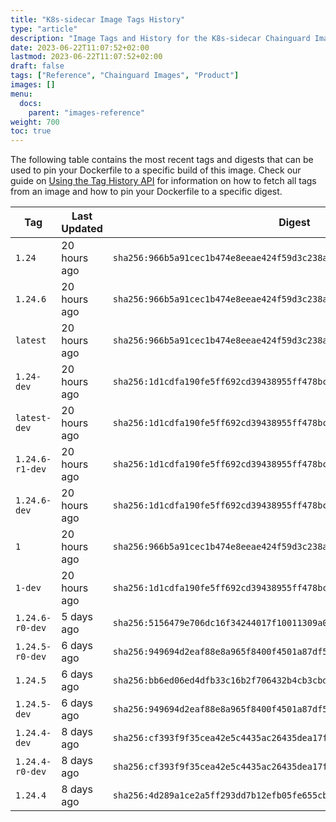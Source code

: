 ```yaml
---
title: "K8s-sidecar Image Tags History"
type: "article"
description: "Image Tags and History for the K8s-sidecar Chainguard Image"
date: 2023-06-22T11:07:52+02:00
lastmod: 2023-06-22T11:07:52+02:00
draft: false
tags: ["Reference", "Chainguard Images", "Product"]
images: []
menu:
  docs:
    parent: "images-reference"
weight: 700
toc: true
---
```


The following table contains the most recent tags and digests that can be used to pin your Dockerfile to a specific build of this image. Check our guide on [Using the Tag History API](/chainguard/chainguard-images/using-the-tag-history-api/) for information on how to fetch all tags from an image and how to pin your Dockerfile to a specific digest.

| Tag             | Last Updated | Digest                                                                    |
|-----------------|--------------|---------------------------------------------------------------------------|
| `1.24`          | 20 hours ago | `sha256:966b5a91cec1b474e8eeae424f59d3c238ad6c8a94e11ca11ebf404bbc0b5ddf` |
| `1.24.6`        | 20 hours ago | `sha256:966b5a91cec1b474e8eeae424f59d3c238ad6c8a94e11ca11ebf404bbc0b5ddf` |
| `latest`        | 20 hours ago | `sha256:966b5a91cec1b474e8eeae424f59d3c238ad6c8a94e11ca11ebf404bbc0b5ddf` |
| `1.24-dev`      | 20 hours ago | `sha256:1d1cdfa190fe5ff692cd39438955ff478bcd3f426bb60975ef6e643c29ba44db` |
| `latest-dev`    | 20 hours ago | `sha256:1d1cdfa190fe5ff692cd39438955ff478bcd3f426bb60975ef6e643c29ba44db` |
| `1.24.6-r1-dev` | 20 hours ago | `sha256:1d1cdfa190fe5ff692cd39438955ff478bcd3f426bb60975ef6e643c29ba44db` |
| `1.24.6-dev`    | 20 hours ago | `sha256:1d1cdfa190fe5ff692cd39438955ff478bcd3f426bb60975ef6e643c29ba44db` |
| `1`             | 20 hours ago | `sha256:966b5a91cec1b474e8eeae424f59d3c238ad6c8a94e11ca11ebf404bbc0b5ddf` |
| `1-dev`         | 20 hours ago | `sha256:1d1cdfa190fe5ff692cd39438955ff478bcd3f426bb60975ef6e643c29ba44db` |
| `1.24.6-r0-dev` | 5 days ago   | `sha256:5156479e706dc16f34244017f10011309a03abfbf63defdf2cd56c31910fdd9a` |
| `1.24.5-r0-dev` | 6 days ago   | `sha256:949694d2eaf88e8a965f8400f4501a87df5dd19fdfde03f0e47fbc010c9f20df` |
| `1.24.5`        | 6 days ago   | `sha256:bb6ed06ed4dfb33c16b2f706432b4cb3cbdde9483a98b6afba8e6574c0ce4470` |
| `1.24.5-dev`    | 6 days ago   | `sha256:949694d2eaf88e8a965f8400f4501a87df5dd19fdfde03f0e47fbc010c9f20df` |
| `1.24.4-dev`    | 8 days ago   | `sha256:cf393f9f35cea42e5c4435ac26435dea17fbbb3634b63b009079f91b8de77f96` |
| `1.24.4-r0-dev` | 8 days ago   | `sha256:cf393f9f35cea42e5c4435ac26435dea17fbbb3634b63b009079f91b8de77f96` |
| `1.24.4`        | 8 days ago   | `sha256:4d289a1ce2a5ff293dd7b12efb05fe655cbae1618a436b964ca7914141e747ac` |
